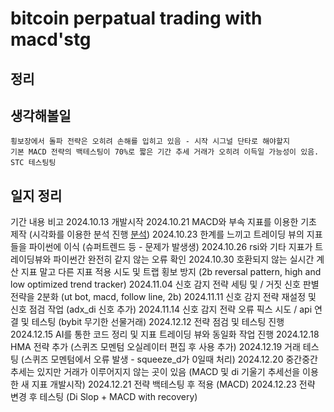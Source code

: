 # bitcoin perpatual trading with macd'stg


## 정리

## 생각해볼일
```
횡보장에서 돌파 전략은 오히려 손해를 입히고 있음 - 시작 시그널 단타로 해야할지
기본 MACD 전략의 백테스팅이 70%로 짧은 기간 추세 거래가 오히려 이득일 가능성이 있음.
STC 테스팅팅
```

## 일지 정리

기간 내용 비고
2024.10.13 개발시작
2024.10.21 MACD와 부속 지표를 이용한 기초 제작 (시각화를 이용한 분석 진행 [분석](./docs/analysis/backtest.ipynb))
2024.10.23 한계를 느끼고 트레이딩 뷰의 지표들을 파이썬에 이식 (슈퍼트렌드 등 - 문제가 발생생)
2024.10.26 rsi와 기타 지표가 트레이딩뷰와 파이썬간 완전히 같지 않는 오류 확인
2024.10.30 호환되지 않는 실시간 계산 지표 말고 다른 지표 적용 시도 및 트랩 횡보 방지 (2b reversal pattern, high and low optimized trend tracker)
2024.11.04 신호 감지 전략 세팅 및 / 거짓 신호 판별 전략을 2분화 (ut bot, macd, follow line, 2b)
2024.11.11 신호 감지 전략 재설정 및 신호 점검 작업 (adx_di 신호 추가)
2024.11.14 신호 감지 전략 오류 픽스 시도 / api 연결 및 테스팅 (bybit 무기한 선물거래)
2024.12.12 전략 점검 및 테스팅 진행
2024.12.15 AI를 통한 코드 정리 및 지표 트레이딩 뷰와 동일화 작업 진행
2024.12.18 HMA 전략 추가 (스퀴즈 모멘텀 오실레이터 편집 후 사용 추가)
2024.12.19 거래 테스팅 (스퀴즈 모멘텀에서 오류 발생 - squeeze_d가 0일때 처리)
2024.12.20 중간중간 추세는 있지만 거래가 이루어지지 않는 곳이 있음 (MACD 및 di 기울기 추세선을 이용한 새 지표 개발시작)
2024.12.21 전략 백테스팅 후 적용 (MACD)
2024.12.23 전략 변경 후 테스팅 (Di Slop + MACD with recovery)